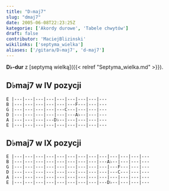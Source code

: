 ```yaml
---
title: "D♭maj7"
slug: "dmaj7"
date: 2005-06-08T22:23:25Z
kategorie: ['Akordy durowe', 'Tabele chwytów']
draft: false
contributor: 'MaciejBlizinski'
wikilinks: ['septyma_wielka']
aliases: ['/gitara/D♭maj7', 'd-maj7']
---
```

**D♭-dur** z [septymą wielką]({{< relref "Septyma_wielka.md" >}}).

## D♭maj7 w IV pozycji


```
E |---|---|---|---|---|---|---|---|---
B |---|---|---|---|---|---F---|---|---
G |---|---|---|---|---C---|---|---|---
D |---|---|---|---|---|---A♭--|---|---
A |---|---|---|---D♭--|---|---|---|---
E |---|---|---|---|---|---|---|---|---
```


## D♭maj7 w IX pozycji


```
E |---|---|---|---|---|---|---|---|---|---|---|---|---
B |---|---|---|---|---|---|---|---|---A♭--|---|---|---
G |---|---|---|---|---|---|---|---|---|---F---|---|---
D |---|---|---|---|---|---|---|---|---|---C---|---|---
A |---|---|---|---|---|---|---|---|---|---|---|---|---
E |---|---|---|---|---|---|---|---|---D♭--|---|---|---
```



